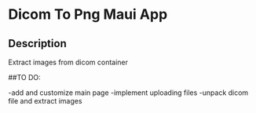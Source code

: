 # Dicom To Png Maui App
## Description

Extract images from dicom container

##TO DO:

-add and customize main page
-implement uploading files
-unpack dicom file and extract images
